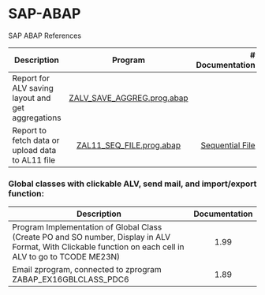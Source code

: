 # SAP-ABAP
SAP ABAP References

| Description         | Program | # Documentation |
|--------------|:-----:|-----------:|
| Report for ALV saving layout and get aggregations |  [ZALV_SAVE_AGGREG.prog.abap](ZALV_SAVE_AGGREG.prog.abap) |         |
| Report to fetch data or upload data to AL11 file      |  [ZAL11_SEQ_FILE.prog.abap](ZAL11_SEQ_FILE.prog.abap) |          <a href="https://docs.google.com/document/d/1bDihckXjqJrlV8vsSmCMUVuIky9yQzQf/edit?usp=sharing&ouid=100070121492544152201&rtpof=true&sd=true">Sequential File</a> |

<h3>Global classes with clickable ALV, send mail, and import/export function:</h3>

| Description         | Documentation |
|--------------|:-----:|
| Program Implementation of Global Class (Create PO and SO number, Display in ALV Format, With Clickable function on each cell in ALV to go to TCODE ME23N) |  1.99 |
| Email zprogram, connected to zprogram ZABAP_EX16GBLCLASS_PDC6      |  1.89 |
